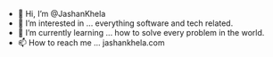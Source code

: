 - 👋 Hi, I’m @JashanKhela
- 👀 I’m interested in ... everything software and tech related.
- 🌱 I’m currently learning ... how to solve every problem in the world.
- 📫 How to reach me ... jashankhela.com

<!---
JashanKhela/JashanKhela is a ✨ special ✨ repository because its `README.md` (this file) appears on your GitHub profile.
You can click the Preview link to take a look at your changes.
--->
